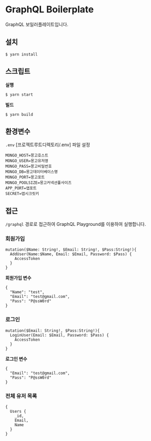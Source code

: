 # GraphQL Boilerplate

GraphQL 보일러플레이트입니다.

## 설치
```
$ yarn install
```

## 스크립트
**실행**
```
$ yarn start
```
**빌드**
```
$ yarn build
```

## 환경변수
`.env` [프로젝트루트디렉토리/.env] 파일 설정 
```
MONGO_HOST=몽고호스트
MONGO_USER=몽고유저명
MONGO_PASS=몽고비밀번호 
MONGO_DB=몽고데이터베이스명
MONGO_PORT=몽고포트
MONGO_POOLSIZE=몽고커넥션풀사이즈
APP_PORT=앱포트
SECRET=앱시크릿키
```

## 접근
`/graphql` 경로로 접근하여 GraphQL Playground를 이용하여 실행합니다.

### 회원가입
```
mutation($Name: String!, $Email: String!, $Pass:String!){
  AddUser(Name:$Name, Email: $Email, Password: $Pass) {
    AccessToken
  }
}
```
**회원가입 변수**
```
{
  "Name": "test",
  "Email": "test@gmail.com",
  "Pass": "P@ssW0rd"
}
```

### 로그인
```
mutation($Email: String!, $Pass:String!){
  LoginUser(Email: $Email, Password: $Pass) {
    AccessToken
  }
}
```
**로그인 변수**
```
{
  "Email": "test@gmail.com",
  "Pass": "P@ssW0rd"
}
```

### 전체 유저 목록
```
{
  Users {
    _id,
    Email,
    Name
  }
}
```